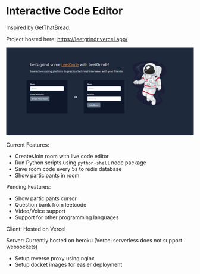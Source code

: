 # Interactive Code Editor

Inspired by [GetThatBread](https://github.com/TanLeYang/GetThatBread).

Project hosted here: https://leetgrindr.vercel.app/ 

![Home](/leetgrindr_home.png)

Current Features:
- Create/Join room with live code editor
- Run Python scripts using `python-shell` node package
- Save room code every 5s to redis database
- Show participants in room

Pending Features:
- Show participants cursor
- Question bank from leetcode
- Video/Voice support
- Support for other programming languages

Client: Hosted on Vercel

Server: Currently hosted on heroku
(Vercel serverless does not support websockets)
- Setup reverse proxy using nginx
- Setup docket images for easier deployment